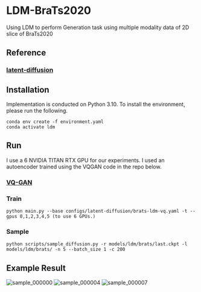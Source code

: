 # LDM-BraTs2020
Using LDM to perform Generation task using multiple modality data of 2D slice of BraTs2020

## Reference
### [latent-diffusion](https://github.com/CompVis/latent-diffusion.git)

## Installation
Implementation is conducted on Python 3.10. To install the environment, please run the following.
```
conda env create -f environment.yaml
conda activate ldm
```
## Run

I use a 6 NVIDIA TITAN RTX GPU for our experiments.
I used an autoencoder trained using the VQGAN code in the repo below.
### [VQ-GAN](https://github.com/mwj0528/VQGAN_BraTs2020.git)

### Train
```
python main.py --base configs/latent-diffusion/brats-ldm-vq.yaml -t --gpus 0,1,2,3,4,5 (to use 6 GPUs.)
```
### Sample
```
python scripts/sample_diffusion.py -r models/ldm/brats/last.ckpt -l models/ldm/brats/ -n 5 --batch_size 1 -c 200
```

## Example Result

![sample_000000](https://github.com/user-attachments/assets/4ec6eadb-2409-4993-89d4-1de3a8fd4eea)
![sample_000004](https://github.com/user-attachments/assets/177d7797-9884-4b54-9114-06aef7b254e1)
![sample_000007](https://github.com/user-attachments/assets/064b2907-0992-40ee-822c-cc4c2f4843e6)

